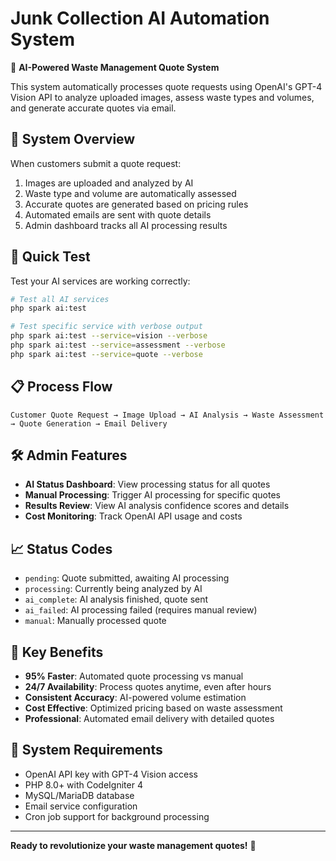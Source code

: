 # Junk Collection AI Automation System

🤖 **AI-Powered Waste Management Quote System**

This system automatically processes quote requests using OpenAI's GPT-4 Vision API to analyze uploaded images, assess waste types and volumes, and generate accurate quotes via email.

## 🎯 System Overview

When customers submit a quote request:
1. Images are uploaded and analyzed by AI
2. Waste type and volume are automatically assessed
3. Accurate quotes are generated based on pricing rules
4. Automated emails are sent with quote details
5. Admin dashboard tracks all AI processing results

## 🚀 Quick Test

Test your AI services are working correctly:

```bash
# Test all AI services
php spark ai:test

# Test specific service with verbose output  
php spark ai:test --service=vision --verbose
php spark ai:test --service=assessment --verbose
php spark ai:test --service=quote --verbose
```

## 📋 Process Flow

```
Customer Quote Request → Image Upload → AI Analysis → Waste Assessment → Quote Generation → Email Delivery
```

## 🛠️ Admin Features

- **AI Status Dashboard**: View processing status for all quotes
- **Manual Processing**: Trigger AI processing for specific quotes
- **Results Review**: View AI analysis confidence scores and details
- **Cost Monitoring**: Track OpenAI API usage and costs

## 📈 Status Codes

- `pending`: Quote submitted, awaiting AI processing
- `processing`: Currently being analyzed by AI
- `ai_complete`: AI analysis finished, quote sent
- `ai_failed`: AI processing failed (requires manual review)
- `manual`: Manually processed quote

## 🎯 Key Benefits

- **95% Faster**: Automated quote processing vs manual
- **24/7 Availability**: Process quotes anytime, even after hours
- **Consistent Accuracy**: AI-powered volume estimation
- **Cost Effective**: Optimized pricing based on waste assessment
- **Professional**: Automated email delivery with detailed quotes

## 🔧 System Requirements

- OpenAI API key with GPT-4 Vision access
- PHP 8.0+ with CodeIgniter 4
- MySQL/MariaDB database
- Email service configuration
- Cron job support for background processing

---

**Ready to revolutionize your waste management quotes!** 🌟